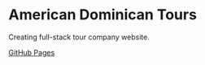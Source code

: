 # American Dominican Tours

Creating full-stack tour company website. 

[GitHub Pages](https://wsvoboda.github.io/ADTours/)
